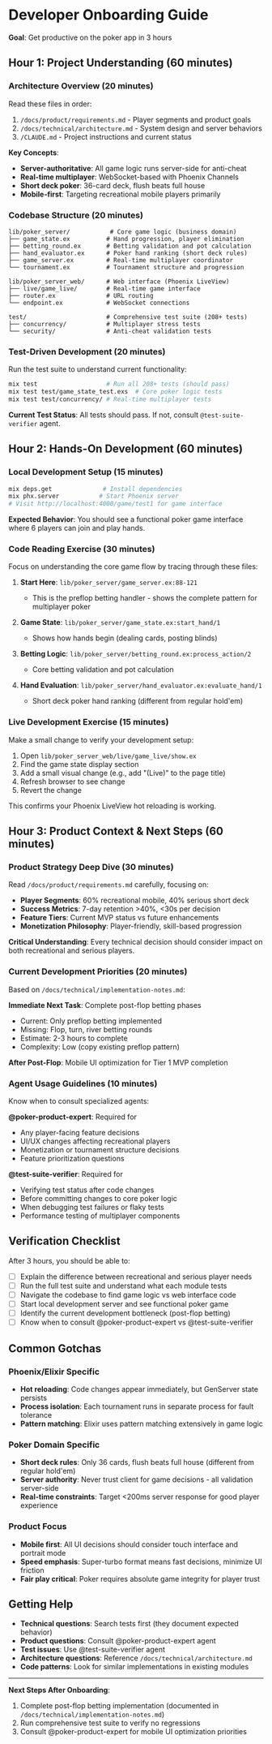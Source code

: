 # Developer Onboarding Guide

**Goal**: Get productive on the poker app in 3 hours

## Hour 1: Project Understanding (60 minutes)

### Architecture Overview (20 minutes)
Read these files in order:
1. `/docs/product/requirements.md` - Player segments and product goals
2. `/docs/technical/architecture.md` - System design and server behaviors  
3. `/CLAUDE.md` - Project instructions and current status

**Key Concepts**:
- **Server-authoritative**: All game logic runs server-side for anti-cheat
- **Real-time multiplayer**: WebSocket-based with Phoenix Channels
- **Short deck poker**: 36-card deck, flush beats full house
- **Mobile-first**: Targeting recreational mobile players primarily

### Codebase Structure (20 minutes)
```
lib/poker_server/           # Core game logic (business domain)
├── game_state.ex          # Hand progression, player elimination  
├── betting_round.ex       # Betting validation and pot calculation
├── hand_evaluator.ex      # Poker hand ranking (short deck rules)
├── game_server.ex         # Real-time multiplayer coordinator
└── tournament.ex          # Tournament structure and progression

lib/poker_server_web/      # Web interface (Phoenix LiveView)
├── live/game_live/        # Real-time game interface
├── router.ex              # URL routing
└── endpoint.ex            # WebSocket connections

test/                      # Comprehensive test suite (208+ tests)
├── concurrency/           # Multiplayer stress tests
└── security/              # Anti-cheat validation tests
```

### Test-Driven Development (20 minutes)
Run the test suite to understand current functionality:
```bash
mix test                   # Run all 208+ tests (should pass)
mix test test/game_state_test.exs  # Core poker logic tests
mix test test/concurrency/ # Real-time multiplayer tests
```

**Current Test Status**: All tests should pass. If not, consult `@test-suite-verifier` agent.

## Hour 2: Hands-On Development (60 minutes)

### Local Development Setup (15 minutes)
```bash
mix deps.get              # Install dependencies
mix phx.server           # Start Phoenix server
# Visit http://localhost:4000/game/test1 for game interface
```

**Expected Behavior**: You should see a functional poker game interface where 6 players can join and play hands.

### Code Reading Exercise (30 minutes)
Focus on understanding the core game flow by tracing through these files:

1. **Start Here**: `lib/poker_server/game_server.ex:88-121`
   - This is the preflop betting handler - shows the complete pattern for multiplayer poker

2. **Game State**: `lib/poker_server/game_state.ex:start_hand/1`
   - Shows how hands begin (dealing cards, posting blinds)

3. **Betting Logic**: `lib/poker_server/betting_round.ex:process_action/2`  
   - Core betting validation and pot calculation

4. **Hand Evaluation**: `lib/poker_server/hand_evaluator.ex:evaluate_hand/1`
   - Short deck poker hand ranking (different from regular hold'em)

### Live Development Exercise (15 minutes)
Make a small change to verify your development setup:

1. Open `lib/poker_server_web/live/game_live/show.ex`
2. Find the game state display section
3. Add a small visual change (e.g., add "(Live)" to the page title)
4. Refresh browser to see change
5. Revert the change

This confirms your Phoenix LiveView hot reloading is working.

## Hour 3: Product Context & Next Steps (60 minutes)

### Product Strategy Deep Dive (30 minutes)
Read `/docs/product/requirements.md` carefully, focusing on:

- **Player Segments**: 60% recreational mobile, 40% serious short deck
- **Success Metrics**: 7-day retention >40%, <30s per decision
- **Feature Tiers**: Current MVP status vs future enhancements
- **Monetization Philosophy**: Player-friendly, skill-based progression

**Critical Understanding**: Every technical decision should consider impact on both recreational and serious players.

### Current Development Priorities (20 minutes)
Based on `/docs/technical/implementation-notes.md`:

**Immediate Next Task**: Complete post-flop betting phases
- Current: Only preflop betting implemented  
- Missing: Flop, turn, river betting rounds
- Estimate: 2-3 hours to complete
- Complexity: Low (copy existing preflop pattern)

**After Post-Flop**: Mobile UI optimization for Tier 1 MVP completion

### Agent Usage Guidelines (10 minutes)
Know when to consult specialized agents:

**@poker-product-expert**: Required for
- Any player-facing feature decisions
- UI/UX changes affecting recreational players  
- Monetization or tournament structure decisions
- Feature prioritization questions

**@test-suite-verifier**: Required for
- Verifying test status after code changes
- Before committing changes to core poker logic
- When debugging test failures or flaky tests
- Performance testing of multiplayer components

## Verification Checklist

After 3 hours, you should be able to:

- [ ] Explain the difference between recreational and serious player needs
- [ ] Run the full test suite and understand what each module tests
- [ ] Navigate the codebase to find game logic vs web interface code
- [ ] Start local development server and see functional poker game
- [ ] Identify the current development bottleneck (post-flop betting)
- [ ] Know when to consult @poker-product-expert vs @test-suite-verifier

## Common Gotchas

### Phoenix/Elixir Specific
- **Hot reloading**: Code changes appear immediately, but GenServer state persists
- **Process isolation**: Each tournament runs in separate process for fault tolerance
- **Pattern matching**: Elixir uses pattern matching extensively in game logic

### Poker Domain Specific  
- **Short deck rules**: Only 36 cards, flush beats full house (different from regular hold'em)
- **Server authority**: Never trust client for game decisions - all validation server-side
- **Real-time constraints**: Target <200ms server response for good player experience

### Product Focus
- **Mobile first**: All UI decisions should consider touch interface and portrait mode
- **Speed emphasis**: Super-turbo format means fast decisions, minimize UI friction
- **Fair play critical**: Poker requires absolute game integrity for player trust

## Getting Help

- **Technical questions**: Search tests first (they document expected behavior)
- **Product questions**: Consult @poker-product-expert agent
- **Test issues**: Use @test-suite-verifier agent  
- **Architecture questions**: Reference `/docs/technical/architecture.md`
- **Code patterns**: Look for similar implementations in existing modules

---

**Next Steps After Onboarding**: 
1. Complete post-flop betting implementation (documented in `/docs/technical/implementation-notes.md`)
2. Run comprehensive test suite to verify no regressions
3. Consult @poker-product-expert for mobile UI optimization priorities